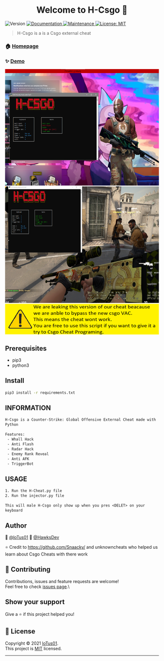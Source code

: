 <h1 align="center">Welcome to H-Csgo 👋</h1>
<p>
  <img alt="Version" src="https://img.shields.io/badge/version-1.3-blue.svg?cacheSeconds=2592000" />
  <a href="https://github.com/kefranabg/readme-md-generator#readme" target="_blank">
    <img alt="Documentation" src="https://img.shields.io/badge/documentation-yes-brightgreen.svg" />
  </a>
  <a href="https://github.com/kefranabg/readme-md-generator/graphs/commit-activity" target="_blank">
    <img alt="Maintenance" src="https://img.shields.io/badge/Maintained%3F-yes-green.svg" />
  </a>
  <a href="https://github.com/loTus04/RATata/blob/main/LICENSE" target="_blank">
    <img alt="License: MIT" src="https://img.shields.io/github/license/loTus04/H-Csgo" />
  </a>
</p>

> H-Csgo is a is a Csgo external cheat

### 🏠 [Homepage](https://github.com/loTus04/H-Csgo/blob/main/README.md)

### ✨ [Demo](https://github.com/loTus04/H-Csgo/blob/main/img/unknown1.png)
<img src="https://github.com/loTus04/H-Csgo/blob/main/img/unknown1.png" width="570" height="380"/> 
<img src="https://github.com/loTus04/H-Csgo/blob/main/img/unknown2.png" width="570" height="380"/>
</br>
<img src="https://github.com/loTus04/H-Csgo/blob/main/img/warning.png" width="570" height="100"/>



## Prerequisites

- pip3
- python3

## Install

```sh
pip3 install -r requirements.txt
```

## INFORMATION

 ```
H-Csgo is a Counter-Strike: Global Offensive External Cheat made with Python

Features:
  - Whall Hack
  - Anti Flash
  - Radar Hack
  - Enemy Rank Reveal
  - Anti AFK
  - TriggerBot

```

## USAGE

```
1. Run the H-Cheat.py file
2. Run the injector.py file

This will male H-Csgo only show up when you pres <DELET> on your keyboard

```

## Author

👤 [@loTus01](https://github.com/loTus04)
👤 [@HawksDev](https://github.com/HawksDev)

⭐️ Credit to https://github.com/Snaacky/ and unknowncheats who helped us learn about Csgo Cheats with there work

## 🤝 Contributing

Contributions, issues and feature requests are welcome!<br />Feel free to check [issues page](https://github.com/loTus04/H-Csgo/issues).\

## Show your support

Give a ⭐️ if this project helped you!

## 📝 License

Copyright © 2021 [loTus01](https://github.com/loTus04).<br />
This project is [MIT](https://github.com/kefranabg/readme-md-generator/blob/master/LICENSE) licensed.

***

